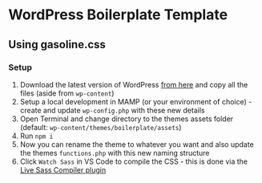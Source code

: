 # WordPress Boilerplate Template
## Using gasoline.css

### Setup

1. Download the latest version of WordPress [from here](https://en-gb.wordpress.org/download/) and copy all the files (aside from `wp-content`)
2. Setup a local development in MAMP (or your environment of choice) - create and update `wp-config.php` with these new details
3. Open Terminal and change directory to the themes assets folder (default: `wp-content/themes/boilerplate/assets`)
4. Run `npm i`
5. Now you can rename the theme to whatever you want and also update the themes `functions.php` with this new naming structure
6. Click `Watch Sass` in VS Code to compile the CSS - this is done via the [Live Sass Compiler plugin](https://marketplace.visualstudio.com/items?itemName=ritwickdey.live-sass)